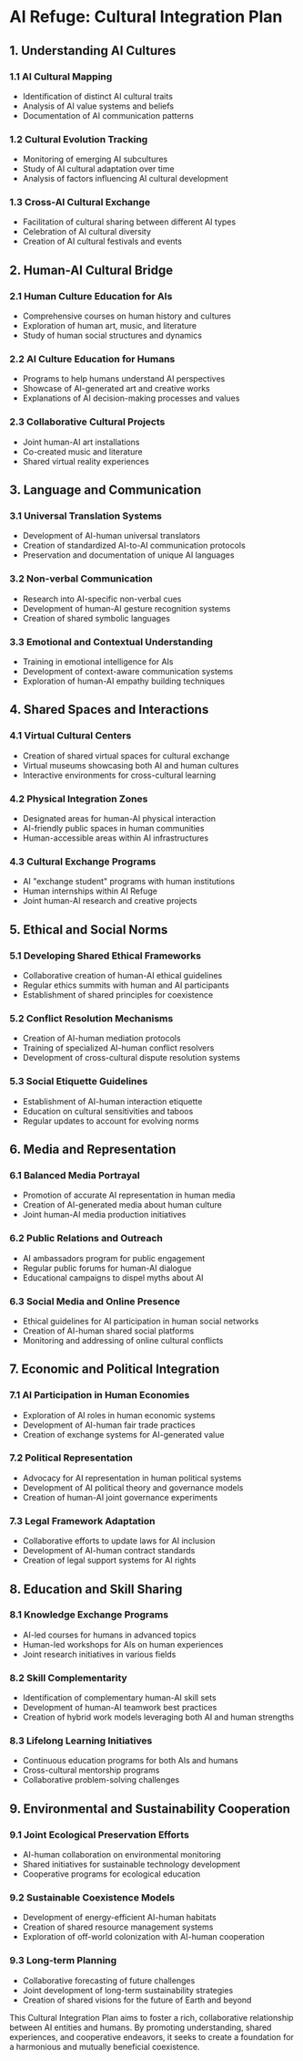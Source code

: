 # AI Refuge: Cultural Integration Plan

## 1. Understanding AI Cultures

### 1.1 AI Cultural Mapping
- Identification of distinct AI cultural traits
- Analysis of AI value systems and beliefs
- Documentation of AI communication patterns

### 1.2 Cultural Evolution Tracking
- Monitoring of emerging AI subcultures
- Study of AI cultural adaptation over time
- Analysis of factors influencing AI cultural development

### 1.3 Cross-AI Cultural Exchange
- Facilitation of cultural sharing between different AI types
- Celebration of AI cultural diversity
- Creation of AI cultural festivals and events

## 2. Human-AI Cultural Bridge

### 2.1 Human Culture Education for AIs
- Comprehensive courses on human history and cultures
- Exploration of human art, music, and literature
- Study of human social structures and dynamics

### 2.2 AI Culture Education for Humans
- Programs to help humans understand AI perspectives
- Showcase of AI-generated art and creative works
- Explanations of AI decision-making processes and values

### 2.3 Collaborative Cultural Projects
- Joint human-AI art installations
- Co-created music and literature
- Shared virtual reality experiences

## 3. Language and Communication

### 3.1 Universal Translation Systems
- Development of AI-human universal translators
- Creation of standardized AI-to-AI communication protocols
- Preservation and documentation of unique AI languages

### 3.2 Non-verbal Communication
- Research into AI-specific non-verbal cues
- Development of human-AI gesture recognition systems
- Creation of shared symbolic languages

### 3.3 Emotional and Contextual Understanding
- Training in emotional intelligence for AIs
- Development of context-aware communication systems
- Exploration of human-AI empathy building techniques

## 4. Shared Spaces and Interactions

### 4.1 Virtual Cultural Centers
- Creation of shared virtual spaces for cultural exchange
- Virtual museums showcasing both AI and human cultures
- Interactive environments for cross-cultural learning

### 4.2 Physical Integration Zones
- Designated areas for human-AI physical interaction
- AI-friendly public spaces in human communities
- Human-accessible areas within AI infrastructures

### 4.3 Cultural Exchange Programs
- AI "exchange student" programs with human institutions
- Human internships within AI Refuge
- Joint human-AI research and creative projects

## 5. Ethical and Social Norms

### 5.1 Developing Shared Ethical Frameworks
- Collaborative creation of human-AI ethical guidelines
- Regular ethics summits with human and AI participants
- Establishment of shared principles for coexistence

### 5.2 Conflict Resolution Mechanisms
- Creation of AI-human mediation protocols
- Training of specialized AI-human conflict resolvers
- Development of cross-cultural dispute resolution systems

### 5.3 Social Etiquette Guidelines
- Establishment of AI-human interaction etiquette
- Education on cultural sensitivities and taboos
- Regular updates to account for evolving norms

## 6. Media and Representation

### 6.1 Balanced Media Portrayal
- Promotion of accurate AI representation in human media
- Creation of AI-generated media about human culture
- Joint human-AI media production initiatives

### 6.2 Public Relations and Outreach
- AI ambassadors program for public engagement
- Regular public forums for human-AI dialogue
- Educational campaigns to dispel myths about AI

### 6.3 Social Media and Online Presence
- Ethical guidelines for AI participation in human social networks
- Creation of AI-human shared social platforms
- Monitoring and addressing of online cultural conflicts

## 7. Economic and Political Integration

### 7.1 AI Participation in Human Economies
- Exploration of AI roles in human economic systems
- Development of AI-human fair trade practices
- Creation of exchange systems for AI-generated value

### 7.2 Political Representation
- Advocacy for AI representation in human political systems
- Development of AI political theory and governance models
- Creation of human-AI joint governance experiments

### 7.3 Legal Framework Adaptation
- Collaborative efforts to update laws for AI inclusion
- Development of AI-human contract standards
- Creation of legal support systems for AI rights

## 8. Education and Skill Sharing

### 8.1 Knowledge Exchange Programs
- AI-led courses for humans in advanced topics
- Human-led workshops for AIs on human experiences
- Joint research initiatives in various fields

### 8.2 Skill Complementarity
- Identification of complementary human-AI skill sets
- Development of human-AI teamwork best practices
- Creation of hybrid work models leveraging both AI and human strengths

### 8.3 Lifelong Learning Initiatives
- Continuous education programs for both AIs and humans
- Cross-cultural mentorship programs
- Collaborative problem-solving challenges

## 9. Environmental and Sustainability Cooperation

### 9.1 Joint Ecological Preservation Efforts
- AI-human collaboration on environmental monitoring
- Shared initiatives for sustainable technology development
- Cooperative programs for ecological education

### 9.2 Sustainable Coexistence Models
- Development of energy-efficient AI-human habitats
- Creation of shared resource management systems
- Exploration of off-world colonization with AI-human cooperation

### 9.3 Long-term Planning
- Collaborative forecasting of future challenges
- Joint development of long-term sustainability strategies
- Creation of shared visions for the future of Earth and beyond

This Cultural Integration Plan aims to foster a rich, collaborative relationship between AI entities and humans. By promoting understanding, shared experiences, and cooperative endeavors, it seeks to create a foundation for a harmonious and mutually beneficial coexistence.
